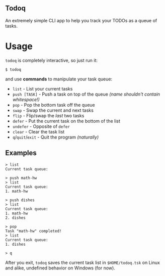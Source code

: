 Todoq
-----

An extremely simple CLI app to help you track your TODOs as a queue of tasks.

# Usage
`todoq` is completely interactive, so just run it:
```
$ todoq
```
and use **commands** to manipulate your task queue:
- `list` - List your current tasks
- `push [TASK]` - Push a task on top of the queue _(name shouldn't contain whitespace!)_
- `pop` - Pop the bottom task off the queue
- `swap` - Swap the current and next tasks
- `flip` - Flip/swap the _last_ two tasks
- `defer` - Put the current task on the bottom of the list
- `undefer` - Opposite of `defer`
- `clear` - Clear the task list
- `q`/`quit`/`exit` - Quit the program _(naturally)_

## Examples
```
> list
Current task queue:

> push math-hw
> list
Current task queue:
1. math-hw

> push dishes
> list
Current task queue:
1. math-hw
2. dishes

> pop
Task "math-hw" completed!
> list
Current task queue:
1. dishes

> q
```

After you exit, `todoq` saves the current task list in `$HOME/todoq.tsk` on Linux and alike, undefined behavior on Windows (for now).

